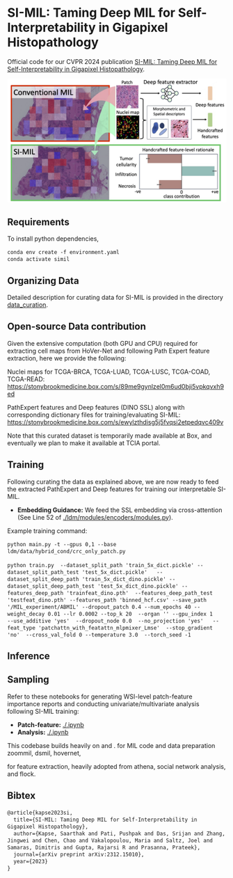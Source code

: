 

# SI-MIL: Taming Deep MIL for Self-Interpretability in Gigapixel Histopathology


Official code for our CVPR 2024 publication [SI-MIL: Taming Deep MIL for Self-Interpretability in Gigapixel Histopathology](https://arxiv.org/pdf/2312.15010). 

![teaser figure](./teaser.png)
## Requirements
To install python dependencies, 

```
conda env create -f environment.yaml
conda activate simil
```

## Organizing Data

Detailed description for curating data for SI-MIL is provided in the directory [data_curation](https://github.com/bmi-imaginelab/SI-MIL/tree/main/data_curation). 

## Open-source Data contribution

Given the extensive computation (both GPU and CPU) required for extracting cell maps from HoVer-Net and following Path Expert feature extraction, here we provide the following:

Nuclei maps for TCGA-BRCA, TCGA-LUAD, TCGA-LUSC, TCGA-COAD, TCGA-READ: https://stonybrookmedicine.box.com/s/89me9gynlzel0m6ud0bji5vpkqvxh9ed

PathExpert features and Deep features (DINO SSL) along with corresponding dictionary files for training/evaluating SI-MIL: https://stonybrookmedicine.box.com/s/ewylzthdisg5j5fvqsi2etpedqvc409v

Note that this curated dataset is temporarily made available at Box, and eventually we plan to make it available at TCIA portal. 


## Training

Following curating the data as explained above, we are now ready to feed the extracted PathExpert and Deep features for training our interpretable SI-MIL. 

* **Embedding Guidance:** We feed the SSL embedding via cross-attention (See Line 52 of [./ldm/modules/encoders/modules.py](./ldm/modules/encoders/modules.py)).


Example training command:

```
python main.py -t --gpus 0,1 --base ldm/data/hybrid_cond/crc_only_patch.py

python train.py  --dataset_split_path 'train_5x_dict.pickle' --dataset_split_path_test 'test_5x_dict.pickle'   --dataset_split_deep_path 'train_5x_dict_dino.pickle' --dataset_split_deep_path_test 'test_5x_dict_dino.pickle' --features_deep_path 'trainfeat_dino.pth'  --features_deep_path_test 'testfeat_dino.pth' --features_path 'binned_hcf.csv' --save_path '/MIL_experiment/ABMIL' --dropout_patch 0.4 --num_epochs 40 --weight_decay 0.01 --lr 0.0002 --top_k 20  --organ '' --gpu_index 1    --use_additive 'yes'  --dropout_node 0.0  --no_projection 'yes'   --feat_type 'patchattn_with_featattn_mlpmixer_Lmse'  --stop_gradient 'no'  --cross_val_fold 0 --temperature 3.0  --torch_seed -1
```

## Inference


## Sampling

Refer to these notebooks for generating WSI-level patch-feature importance reports and conducting univariate/multivariate analysis following SI-MIL training:

* **Patch-feature:** [./.ipynb](./.ipynb)
* **Analysis:** [./.ipynb](./.ipynb) 


This codebase builds heavily on []() and [](). for MIL code and data preparation zoommil, dsmil, hovernet, 

for feature extraction, heavily adopted from athena, social network analysis, and flock. 


## Bibtex

```
@article{kapse2023si,
  title={SI-MIL: Taming Deep MIL for Self-Interpretability in Gigapixel Histopathology},
  author={Kapse, Saarthak and Pati, Pushpak and Das, Srijan and Zhang, Jingwei and Chen, Chao and Vakalopoulou, Maria and Saltz, Joel and Samaras, Dimitris and Gupta, Rajarsi R and Prasanna, Prateek},
  journal={arXiv preprint arXiv:2312.15010},
  year={2023}
}
```
